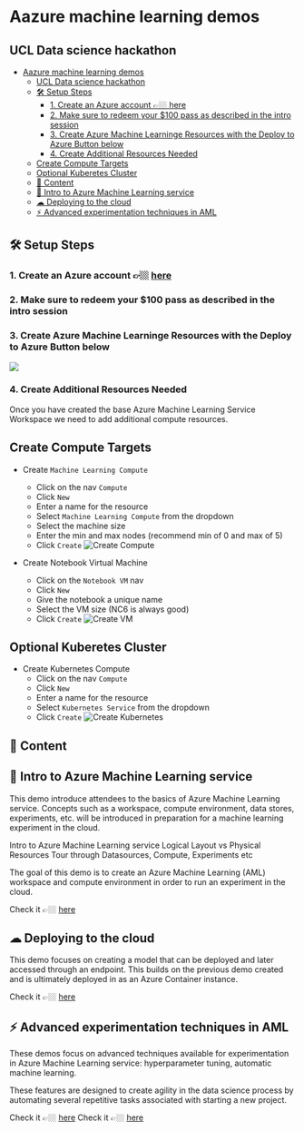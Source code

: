 # Aazure machine learning demos

## UCL Data science hackathon 
- [Aazure machine learning demos](#aazure-machine-learning-demos)
  - [UCL Data science hackathon](#ucl-data-science-hackathon)
  - [🛠 Setup Steps](#%f0%9f%9b%a0-setup-steps)
    - [1. Create an Azure account 👉🏼 here](#1-create-an-azure-account-%f0%9f%91%89%f0%9f%8f%bc-here)
    - [2. Make sure to redeem your $100 pass as described in the intro session](#2-make-sure-to-redeem-your-100-pass-as-described-in-the-intro-session)
    - [3. Create Azure Machine Learninge Resources with the Deploy to Azure Button below](#3-create-azure-machine-learninge-resources-with-the-deploy-to-azure-button-below)
    - [4. Create Additional Resources Needed](#4-create-additional-resources-needed)
  - [Create Compute Targets](#create-compute-targets)
  - [Optional Kuberetes Cluster](#optional-kuberetes-cluster)
  - [📖 Content](#%f0%9f%93%96-content)
  - [🔖 Intro to Azure Machine Learning service](#%f0%9f%94%96-intro-to-azure-machine-learning-service)
  - [☁ Deploying to the cloud](#%e2%98%81-deploying-to-the-cloud)
  - [⚡️ Advanced experimentation techniques in AML](#%e2%9a%a1%ef%b8%8f-advanced-experimentation-techniques-in-aml)

## 🛠 Setup Steps

### 1. Create an Azure account 👉🏼 [here](https://azure.microsoft.com/en-us/free/?WT.mc_id=ucl-demo-trallard)

### 2. Make sure to redeem your $100 pass as described in the intro session

### 3. Create Azure Machine Learninge Resources with the Deploy to Azure Button below
<a href="https://portal.azure.com/#create/Microsoft.Template/uri/https%3A%2F%2Fraw.githubusercontent.com%2Fcassieview%2Fignite-learning-paths-training-aiml%2Fmaster%2Faiml30%2Fdeploy.json" rel="nofollow">
 <img src="https://camo.githubusercontent.com/9285dd3998997a0835869065bb15e5d500475034/687474703a2f2f617a7572656465706c6f792e6e65742f6465706c6f79627574746f6e2e706e67" data-canonical-src="http://azuredeploy.net/deploybutton.png" style="max-width:100%;">
</a>

### 4. Create Additional Resources Needed
Once you have created the base Azure Machine Learning Service Workspace we need to add additional compute resources.
## Create Compute Targets
*  Create `Machine Learning Compute`
    * Click on the nav `Compute`
    * Click `New`
    * Enter a name for the resource
    * Select `Machine Learning Compute` from the dropdown
    * Select the machine size
    * Enter the min and max nodes (recommend min of 0 and max of 5)
    * Click `Create`
    ![Create Compute](https://globaleventcdn.blob.core.windows.net/assets/aiml/aiml30/CreateMlCompute.gif)

* Create Notebook Virtual Machine
    * Click on the `Notebook VM` nav
    * Click `New`
    * Give the notebook a unique name
    * Select the VM size (NC6 is always good)
    * Click `Create`
    ![Create VM](https://globaleventcdn.blob.core.windows.net/assets/aiml/aiml30/CreateNotebookVM.gif)

## Optional Kuberetes Cluster
* Create Kubernetes Compute
    * Click on the nav `Compute`
    * Click `New`
    * Enter a name for the resource
    * Select `Kubernetes Service` from the dropdown
    * Click `Create`
    ![Create Kubernetes](https://globaleventcdn.blob.core.windows.net/assets/aiml/aiml30/CreateKubService.gif)

##  📖 Content

## 🔖  Intro to Azure Machine Learning service

This demo introduce attendees to the basics of Azure Machine Learning service. Concepts such as a workspace, compute environment, data stores, experiments, etc. will be introduced in preparation for a machine learning experiment in the cloud.

Intro to Azure Machine Learning service
Logical Layout vs Physical Resources
Tour through Datasources, Compute, Experiments etc

The goal of this demo is to create an Azure Machine Learning (AML) workspace and compute environment in order to run an experiment in the cloud. 

Check it 👉🏼 [here](./digits-cloudrun)

## ☁ Deploying to the cloud

This demo focuses on creating a model that can be deployed and later accessed through an endpoint.  This builds on the previous demo created and is ultimately deployed in as an Azure Container instance.

Check it 👉🏼 [here](./digits-cloud-deploy)


## ⚡️ Advanced experimentation techniques in AML

These demos focus on advanced techniques available for experimentation in Azure Machine Learning service: hyperparameter tuning, automatic machine learning.

These features are designed to create agility in the data science process by automating several repetitive tasks associated with starting a new project.

Check it 👉🏼 [here](./hyperparameters)
Check it 👉🏼 [here](./automl-digits)